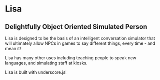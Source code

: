 <h1>Lisa</h1>
<h2>Delightfully Object Oriented Simulated Person</h2>
<p>Lisa is designed to be the basis of an intelligent conversation simulator that will ultimately allow NPCs in games to say different things, every time - and mean it!<p>
<p>Lisa has many other uses including teaching people to speak new languages, and simulating staff at kiosks.</p>
<p>Lisa is built with underscore.js!</p>